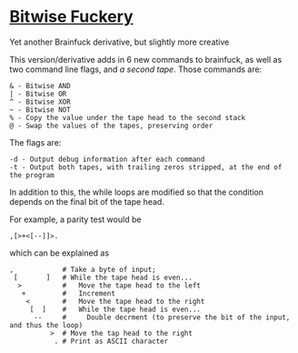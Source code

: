 # [Bitwise Fuckery](https://github.com/cairdcoinheringaahing/Bitwise-Fuckery)

Yet another Brainfuck derivative, but slightly more creative


This version/derivative adds in 6 new commands to brainfuck, as well as two command line flags, and *a second tape*. Those commands are:

    & - Bitwise AND
    | - Bitwise OR
    ^ - Bitwise XOR
    ~ - Bitwise NOT
    % - Copy the value under the tape head to the second stack
    @ - Swap the values of the tapes, preserving order
    
The flags are:

	-d - Output debug information after each command
	-t - Output both tapes, with trailing zeros stripped, at the end of the program

In addition to this, the while loops are modified so that the condition depends on the final bit of the tape head.

For example, a parity test would be

    ,[>+<[--]]>.

which can be explained as

    ,            # Take a byte of input;
     [       ]   # While the tape head is even...
      >          #   Move the tape head to the left
       +         #   Increment
        <        #   Move the tape head to the right
         [  ]    #   While the tape head is even...
          --     #     Double decrment (to preserve the bit of the input, and thus the loop)
              >  # Move the tap head to the right
               . # Print as ASCII character